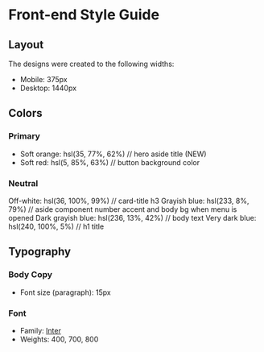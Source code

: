 # Front-end Style Guide

## Layout

The designs were created to the following widths:

- Mobile: 375px
- Desktop: 1440px

## Colors

### Primary

- Soft orange: hsl(35, 77%, 62%) // hero aside title (NEW)
- Soft red: hsl(5, 85%, 63%) // button background color

### Neutral

Off-white: hsl(36, 100%, 99%) // card-title h3
Grayish blue: hsl(233, 8%, 79%) // aside component number accent and body bg when menu is opened
Dark grayish blue: hsl(236, 13%, 42%) // body text
Very dark blue: hsl(240, 100%, 5%) // h1 title

## Typography

### Body Copy

- Font size (paragraph): 15px

### Font

- Family: [Inter](https://fonts.google.com/specimen/Inter)
- Weights: 400, 700, 800
